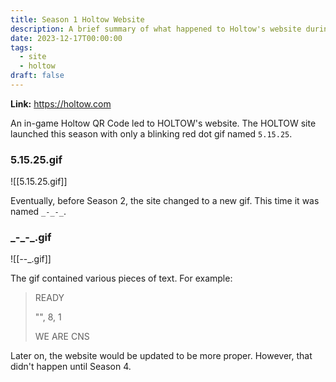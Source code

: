 ```yaml
---
title: Season 1 Holtow Website
description: A brief summary of what happened to Holtow's website during Season 1.
date: 2023-12-17T00:00:00
tags:
  - site
  - holtow
draft: false
---
```

**Link:** https://holtow.com

An in-game Holtow QR Code led to HOLTOW's website. The HOLTOW site launched this season with only a blinking red dot gif named `5.15.25`.

### 5.15.25.gif

![[5.15.25.gif]]

Eventually, before Season 2, the site changed to a new gif. This time it was named `_-_-_`.

### \_-\_-\_.gif

![[_-_-_.gif]]

The gif contained various pieces of text. For example:

>READY
>
>"", 8, 1
>
>WE ARE CNS

Later on, the website would be updated to be more proper. However, that didn't happen until Season 4.